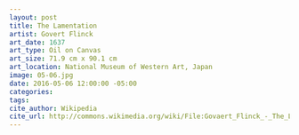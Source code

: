```yaml
---
layout: post
title: The Lamentation
artist: Govert Flinck
art_date: 1637
art_type: Oil on Canvas
art_size: 71.9 cm x 90.1 cm
art_location: National Museum of Western Art, Japan
image: 05-06.jpg
date: 2016-05-06 12:00:00 -05:00
categories:
tags:
cite_author: Wikipedia
cite_url: http://commons.wikimedia.org/wiki/File:Govaert_Flinck_-_The_Lamentation_-_Google_Art_Project.jpg
---
```

